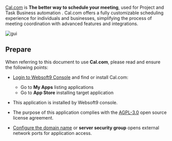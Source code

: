 [Cal.com](https://cal.com) is **The better way to schedule your meeting**, used for Project and Task Business automation . Cal.com offers a fully customizable scheduling experience for individuals and businesses, simplifying the process of meeting coordination with advanced features and integrations.


![gui](https://libs.websoft9.com/Websoft9/DocsPicture/zh/calcom/calcom-gui-websoft9.png)


## Prepare

When referring to this document to use **Cal.com**, please read and ensure the following points:

- [Login to Websoft9 Console](./login-console) and find or install Cal.com:
  - Go to **My Apps** listing applications 
  - Go to **App Store** installing target application

- This application is installed by Websoft9 console.


- The purpose of this application complies with the [AGPL-3.0](https://opensource.org/licenses/AGPL-3.0) open source license agreement.


- [Configure the domain name](./domain-set) or **server security group** opens external network ports for application access.